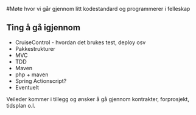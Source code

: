 #Møte hvor vi går gjennom litt kodestandard og programmerer i felleskap

## Ting å gå igjennom ##
  * CruiseControl - hvordan det brukes test, deploy osv
  * Pakkestrukturer
  * MVC
  * TDD
  * Maven
  * php + maven
  * Spring Actionscript?
  * Eventuelt

Veileder kommer i tillegg og ønsker å gå gjennom kontrakter, forprosjekt, tidsplan o.l.